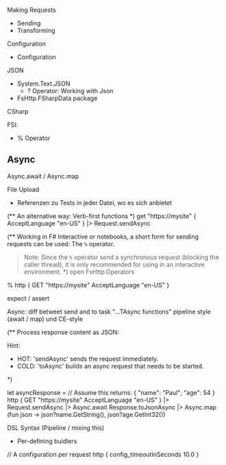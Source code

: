 
Making Requests
- Sending
- Transforming

Configuration
- Configuration

JSON
- System.Text.JSON
	- ? Operator: Working with Json
- FsHttp.FSharpData package

CSharp

FSI:
- % Operator

Async
---
Async.await / Async.map

File Upload

* Referenzen zu Tests in jeder Datei, wo es sich anbietet



(**
An alternative way: Verb-first functions
*)
get "https://mysite" {
    AcceptLanguage "en-US"
}
|> Request.sendAsync




(**
Working in F# Interactive or notebooks, a short form for sending requests can be used: The `%` operator.

> Note: Since the `%` operator send a synchronous request (blocking the caller thread),
> it is only recommended for using in an interactive environment.
*)
open FsHttp.Operators

% http {
    GET "https://mysite"
    AcceptLanguage "en-US"
}








expect / assert


Async: 
	diff betweet send and to
	task "...TAsync functions"
	pipeline style (await / map) und CE-style




(**
Process response content as JSON:

Hint:
* HOT:  'sendAsync' sends the request immediately.
* COLD: 'toAsync' builds an async request that needs to be started.

*)

let asyncResponse =
    // Assume this returns: { "name": "Paul"; "age": 54 }
    http {
        GET "https://mysite"
        AcceptLanguage "en-US"
    }
    |> Request.sendAsync
    |> Async.await Response.toJsonAsync
    |> Async.map (fun json -> json?name.GetString(), json?age.GetInt32())


DSL Syntax (Pipeline / mixing this)




* Per-defining buidlers


// A configuration per request
http {
    config_timeoutInSeconds 10.0
}

